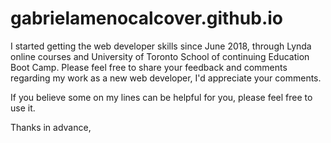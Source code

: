 # gabrielamenocalcover.github.io

I started getting the web developer skills since June 2018,  through Lynda online courses and University of Toronto School of continuing Education Boot Camp.  Please feel free to share your feedback and comments regarding my work as a new web developer, I'd appreciate your comments.

If you believe some on my lines can be helpful for you, please feel free to use it.

Thanks in advance,
